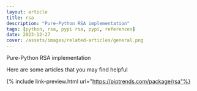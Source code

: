 ```yaml
---
layout: article
title: rsa
description: "Pure-Python RSA implementation"
tags: [python, rsa, pypi rsa, pypi, references]
date: 2023-12-27
cover: /assets/images/related-articles/general.png
---
```


Pure-Python RSA implementation

Here are some articles that you may find helpful

{% include link-preview.html url="https://piptrends.com/package/rsa"%}